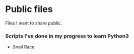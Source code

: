 # Public files
Files I want to share public.

### Scripts I've done in my progress to learn Python3
- Snail Race
